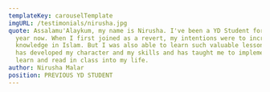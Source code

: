 ```yaml
---
templateKey: carouselTemplate
imgURL: /testimonials/nirusha.jpg
quote: Assalamu'Alaykum, my name is Nirusha. I've been a YD Student for the past
  year now. When I first joined as a revert, my intentions were to increase my
  knowledge in Islam. But I was also able to learn such valuable lessons that
  has developed my character and my skills and has taught me to implement what I
  learn and read in class into my life.
author: Nirusha Malar
position: PREVIOUS YD STUDENT
---
```

